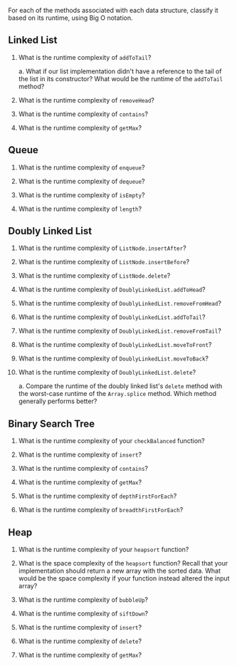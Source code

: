 For each of the methods associated with each data structure, classify it based on its runtime, using Big O notation.

## Linked List

1. What is the runtime complexity of `addToTail`?
  
    a. What if our list implementation didn't have a reference to the tail of the list in its constructor? What would be the runtime of the `addToTail` method?

2. What is the runtime complexity of `removeHead`?

3. What is the runtime complexity of `contains`?

4. What is the runtime complexity of `getMax`?


## Queue

1. What is the runtime complexity of `enqueue`?

2. What is the runtime complexity of `dequeue`?

3. What is the runtime complexity of `isEmpty`?

4. What is the runtime complexity of `length`?


## Doubly Linked List

1. What is the runtime complexity of `ListNode.insertAfter`?

2. What is the runtime complexity of `ListNode.insertBefore`?

3. What is the runtime complexity of `ListNode.delete`?

4. What is the runtime complexity of `DoublyLinkedList.addToHead`?

5. What is the runtime complexity of `DoublyLinkedList.removeFromHead`?

6. What is the runtime complexity of `DoublyLinkedList.addToTail`?

7. What is the runtime complexity of `DoublyLinkedList.removeFromTail`?

8. What is the runtime complexity of `DoublyLinkedList.moveToFront`?

9. What is the runtime complexity of `DoublyLinkedList.moveToBack`?

10. What is the runtime complexity of `DoublyLinkedList.delete`?

    a. Compare the runtime of the doubly linked list's `delete` method with the worst-case runtime of the `Array.splice` method. Which method generally performs better?


## Binary Search Tree

1. What is the runtime complexity of your `checkBalanced` function?

2. What is the runtime complexity of `insert`? 

3. What is the runtime complexity of `contains`?

4. What is the runtime complexity of `getMax`? 

5. What is the runtime complexity of `depthFirstForEach`?

6. What is the runtime complexity of `breadthFirstForEach`?


## Heap

1. What is the runtime complexity of your `heapsort` function?

2. What is the space complexity of the `heapsort` function? Recall that your implementation should return a new array with the sorted data. What would be the space complexity if your function instead altered the input array?

3. What is the runtime complexity of `bubbleUp`?

4. What is the runtime complexity of `siftDown`?

5. What is the runtime complexity of `insert`?

6. What is the runtime complexity of `delete`?

7. What is the runtime complexity of `getMax`?

